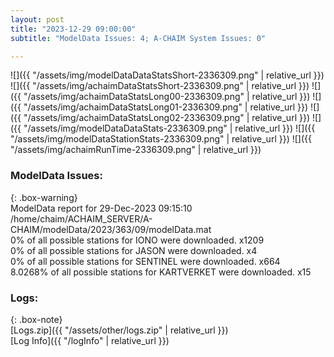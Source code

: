 ```yaml
---
layout: post
title: "2023-12-29 09:00:00"
subtitle: "ModelData Issues: 4; A-CHAIM System Issues: 0"

---
```


![]({{ "/assets/img/modelDataDataStatsShort-2336309.png" | relative_url }})
![]({{ "/assets/img/achaimDataStatsShort-2336309.png" | relative_url }})
![]({{ "/assets/img/achaimDataStatsLong00-2336309.png" | relative_url }})
![]({{ "/assets/img/achaimDataStatsLong01-2336309.png" | relative_url }})
![]({{ "/assets/img/achaimDataStatsLong02-2336309.png" | relative_url }})
![]({{ "/assets/img/modelDataDataStats-2336309.png" | relative_url }})
![]({{ "/assets/img/modelDataStationStats-2336309.png" | relative_url }})
![]({{ "/assets/img/achaimRunTime-2336309.png" | relative_url }})


### ModelData Issues:  
  
{: .box-warning}  
 ModelData report for 29-Dec-2023 09:15:10   
 /home/chaim/ACHAIM_SERVER/A-CHAIM/modelData/2023/363/09/modelData.mat   
 0% of all possible stations for IONO were downloaded. x1209   
 0% of all possible stations for JASON were downloaded. x4   
 0% of all possible stations for SENTINEL were downloaded. x664   
 8.0268% of all possible stations for KARTVERKET were downloaded. x15   
  


### Logs:  
  
{: .box-note}  
[Logs.zip]({{ "/assets/other/logs.zip" | relative_url }})  
[Log Info]({{ "/logInfo" | relative_url }})  
